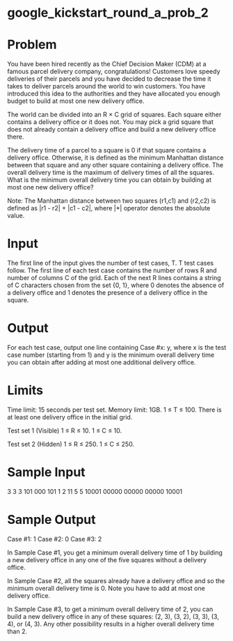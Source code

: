 # google_kickstart_round_a_prob_2

# Problem

You have been hired recently as the Chief Decision Maker (CDM) at a famous parcel delivery company, congratulations! Customers love speedy deliveries of their parcels and you have decided to decrease the time it takes to deliver parcels around the world to win customers. You have introduced this idea to the authorities and they have allocated you enough budget to build at most one new delivery office.

The world can be divided into an R × C grid of squares. Each square either contains a delivery office or it does not. You may pick a grid square that does not already contain a delivery office and build a new delivery office there.

The delivery time of a parcel to a square is 0 if that square contains a delivery office. Otherwise, it is defined as the minimum Manhattan distance between that square and any other square containing a delivery office. The overall delivery time is the maximum of delivery times of all the squares. What is the minimum overall delivery time you can obtain by building at most one new delivery office?

Note: The Manhattan distance between two squares (r1,c1) and (r2,c2) is defined as |r1 - r2| + |c1 - c2|, where |*| operator denotes the absolute value.

# Input

The first line of the input gives the number of test cases, T. T test cases follow. The first line of each test case contains the number of rows R and number of columns C of the grid. Each of the next R lines contains a string of C characters chosen from the set {0, 1}, where 0 denotes the absence of a delivery office and 1 denotes the presence of a delivery office in the square.

# Output

For each test case, output one line containing Case #x: y, where x is the test case number (starting from 1) and y is the minimum overall delivery time you can obtain after adding at most one additional delivery office.

# Limits

Time limit: 15 seconds per test set.
Memory limit: 1GB.
1 ≤ T ≤ 100.
There is at least one delivery office in the initial grid.

Test set 1 (Visible)
1 ≤ R ≤ 10.
1 ≤ C ≤ 10.

Test set 2 (Hidden)
1 ≤ R ≤ 250.
1 ≤ C ≤ 250.

# Sample Input

3
3 3
101
000
101
1 2
11
5 5
10001
00000
00000
00000
10001

# Sample Output
  
Case #1: 1
Case #2: 0
Case #3: 2

  
In Sample Case #1, you get a minimum overall delivery time of 1 by building a new delivery office in any one of the five squares without a delivery office.

In Sample Case #2, all the squares already have a delivery office and so the minimum overall delivery time is 0. Note you have to add at most one delivery office.

In Sample Case #3, to get a minimum overall delivery time of 2, you can build a new delivery office in any of these squares: (2, 3), (3, 2), (3, 3), (3, 4), or (4, 3). Any other possibility results in a higher overall delivery time than 2.
